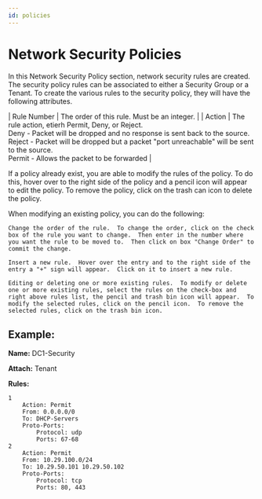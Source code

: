 ```yaml
---
id: policies
---
```

  
# Network Security Policies
In this Network Security Policy section, network security rules are created.  The security policy rules can be associated to either a Security Group or a Tenant. To create the various rules to the security policy, they will have the following attributes.

<load-table group:security obj:ApiObjectMeta
            include:name >
| Rule Number | The order of this rule. Must be an integer. |
| Action | The rule action, etierh Permit, Deny, or Reject. <br> Deny - Packet will be dropped and no response is sent back to the source. <br> Reject - Packet will be dropped but a packet "port unreachable" will be sent to the source. <br> Permit - Allows the packet to be forwarded |
<load-table group:security obj:SecuritySGRule
            omitHeader: true >

If a policy already exist, you are able to modify the rules of the policy.  To do this, hover over to the right side of the policy and a pencil icon will appear to edit the policy.  To remove the policy, click on the trash can icon to delete the policy.

When modifying an existing policy, you can do the following:

	Change the order of the rule.  To change the order, click on the check box of the rule you want to change.  Then enter in the number where you want the rule to be moved to.  Then click on box "Change Order" to commit the change.

	Insert a new rule.  Hover over the entry and to the right side of the entry a "+" sign will appear.  Click on it to insert a new rule.
	
	Editing or deleting one or more existing rules.  To modify or delete one or more existing rules, select the rules on the check-box and right above rules list, the pencil and trash bin icon will appear.  To modify the selected rules, click on the pencil icon.  To remove the selected rules, click on the trash bin icon.



## Example:

**Name:** DC1-Security

**Attach:** Tenant

**Rules:**

	1 	
		Action: Permit
		From: 0.0.0.0/0
		To: DHCP-Servers
		Proto-Ports:
			Protocol: udp
			Ports: 67-68
	2
		Action: Permit
		From: 10.29.100.0/24
		To: 10.29.50.101 10.29.50.102
		Proto-Ports:
			Protocol: tcp
			Ports: 80, 443

 